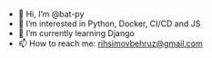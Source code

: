 - 👋 Hi, I’m @bat-py
- 👀 I’m interested in Python, Docker, CI/CD and JS
- 🌱 I’m currently learning Django
- 📫 How to reach me: rihsimovbehruz@gmail.com

<!---
bat-py/bat-py is a ✨ special ✨ repository because its `README.md` (this file) appears on your GitHub profile.
You can click the Preview link to take a look at your changes.
--->
